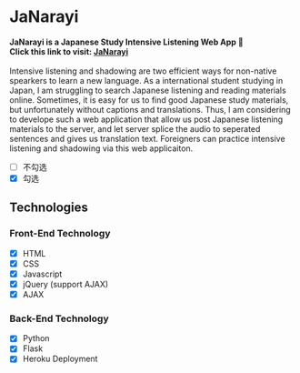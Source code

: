 # JaNarayi
**JaNarayi is a Japanese Study Intensive Listening Web App :blue_book:** <br>
**Click this link to visit: [JaNarayi](https://janarayi.herokuapp.com/)**  <br><br>
Intensive listening and shadowing are two efficient ways for non-native spearkers to learn a new language.
As a international student studying in Japan, I am struggling to search Japanese listening and reading materials online. Sometimes, it is easy for us to find good Japanese study materials, but unfortunately without captions and translations. Thus, I am considering to develope such a web application that allow us post Japanese listening materials to the server, and let server splice the audio to seperated sentences and gives us translation text. Foreigners can practice intensive listening and shadowing via this web applicaiton. 
- [ ] 不勾选
- [x] 勾选

## Technologies
### Front-End Technology
- [x] HTML
- [x] CSS
- [x] Javascript
- [x] jQuery (support AJAX)
- [x] AJAX

### Back-End Technology
- [x] Python
- [x] Flask
- [x] Heroku Deployment
